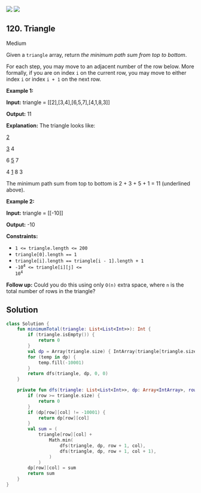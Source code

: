 [![](https://img.shields.io/github/stars/LeetCode-Top-Interview-150/LeetCode-Top-Interview-150?label=Stars&style=flat-square)](https://github.com/LeetCode-Top-Interview-150/LeetCode-Top-Interview-150)
[![](https://img.shields.io/github/forks/LeetCode-Top-Interview-150/LeetCode-Top-Interview-150?label=Fork%20me%20on%20GitHub%20&style=flat-square)](https://github.com/LeetCode-Top-Interview-150/LeetCode-Top-Interview-150/fork)

## 120\. Triangle

Medium

Given a `triangle` array, return _the minimum path sum from top to bottom_.

For each step, you may move to an adjacent number of the row below. More formally, if you are on index `i` on the current row, you may move to either index `i` or index `i + 1` on the next row.

**Example 1:**

**Input:** triangle = \[\[2],[3,4],[6,5,7],[4,1,8,3]]

**Output:** 11

**Explanation:** The triangle looks like: 
    
<ins>2</ins> 

<ins>3</ins> 4 

6 <ins>5</ins> 7 

4 <ins>1</ins> 8 3 

The minimum path sum from top to bottom is 2 + 3 + 5 + 1 = 11 (underlined above).

**Example 2:**

**Input:** triangle = \[\[-10]]

**Output:** -10

**Constraints:**

*   `1 <= triangle.length <= 200`
*   `triangle[0].length == 1`
*   `triangle[i].length == triangle[i - 1].length + 1`
*   <code>-10<sup>4</sup> <= triangle[i][j] <= 10<sup>4</sup></code>

**Follow up:** Could you do this using only `O(n)` extra space, where `n` is the total number of rows in the triangle?

## Solution

```kotlin
class Solution {
    fun minimumTotal(triangle: List<List<Int>>): Int {
        if (triangle.isEmpty()) {
            return 0
        }
        val dp = Array(triangle.size) { IntArray(triangle[triangle.size - 1].size) }
        for (temp in dp) {
            temp.fill(-10001)
        }
        return dfs(triangle, dp, 0, 0)
    }

    private fun dfs(triangle: List<List<Int>>, dp: Array<IntArray>, row: Int, col: Int): Int {
        if (row >= triangle.size) {
            return 0
        }
        if (dp[row][col] != -10001) {
            return dp[row][col]
        }
        val sum = (
            triangle[row][col] +
                Math.min(
                    dfs(triangle, dp, row + 1, col),
                    dfs(triangle, dp, row + 1, col + 1),
                )
            )
        dp[row][col] = sum
        return sum
    }
}
```